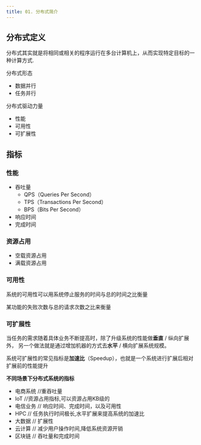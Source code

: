 ```yaml
---
title: 01. 分布式简介
---
```


## 分布式定义

分布式其实就是将相同或相关的程序运行在多台计算机上，从而实现特定目标的一种计算方式.

分布式形态

- 数据并行
- 任务并行

分布式驱动力量

- 性能
- 可用性
- 可扩展性

## 指标

### 性能

- 吞吐量
  - QPS（Queries Per Second）
  - TPS（Transactions Per Second）
  - BPS（Bits Per Second）
- 响应时间
- 完成时间

### 资源占用
- 空载资源占用
- 满载资源占用

### 可用性

系统的可用性可以用系统停止服务的时间与总的时间之比衡量

某功能的失败次数与总的请求次数之比来衡量

### 可扩展性

当任务的需求随着具体业务不断提高时，除了升级系统的性能做**垂直** / 纵向扩展外，
另一个做法就是通过增加机器的方式去**水平** / 横向扩展系统规模。

系统可扩展性的常见指标是**加速比**（Speedup），也就是一个系统进行扩展后相对扩展前的性能提升


**不同场景下分布式系统的指标**
- 电商系统 //重吞吐量
- IoT //资源占用指标,可以资源占用KB级的
- 电信业务 // 响应时间、完成时间，以及可用性
- HPC // 任务执行时间极长,水平扩展来提高系统的加速比
- 大数据 // 扩展性
- 云计算 // 减少用户操作时间,降低系统资源开销
- 区块链 // 吞吐量和完成时间